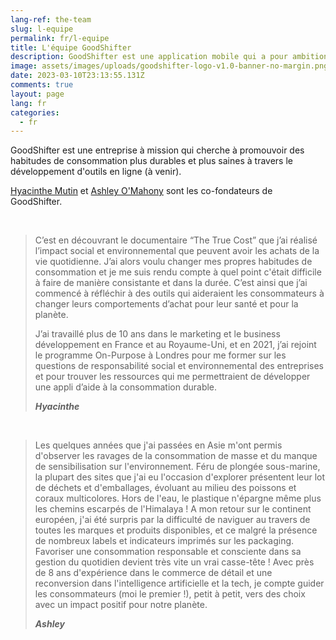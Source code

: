 ```yaml
---
lang-ref: the-team
slug: l-equipe
permalink: fr/l-equipe
title: L'équipe GoodShifter
description: GoodShifter est une application mobile qui a pour ambition de faciliter la gestion des courses alimentaires, d'hygiène et de maison. Elle vous accompagne pour mieux choisir vos produits et améliorer leur impact sur votre santé et sur l'environnement.
image: assets/images/uploads/goodshifter-logo-v1.0-banner-no-margin.png
date: 2023-03-10T23:13:55.131Z
comments: true
layout: page
lang: fr
categories:
  - fr
---
```

GoodShifter est une entreprise à mission qui cherche à promouvoir des habitudes de consommation plus durables et plus saines à travers le développement d'outils en ligne (à venir).

[Hyacinthe Mutin](https://www.linkedin.com/in/hyacinthemutin/) et [Ashley O'Mahony](https://www.linkedin.com/in/ashleyomahony/) sont les co-fondateurs de GoodShifter.  

<br>

> C’est en découvrant le documentaire “The True Cost” que j’ai réalisé l’impact social et environnemental que peuvent avoir les achats de la vie quotidienne. J’ai alors voulu changer mes propres habitudes de consommation et je me suis rendu compte à quel point c'était difficile à faire de manière consistante et dans la durée. C’est ainsi que j’ai commencé à réfléchir à des outils qui aideraient les consommateurs à changer leurs comportements d’achat pour leur santé et pour la planète.
>
> J’ai travaillé plus de 10 ans dans le marketing et le business développement en France et au Royaume-Uni, et en 2021, j’ai rejoint le programme On-Purpose à Londres pour me former sur les questions de responsabilité social et environnemental des entreprises et pour trouver les ressources qui me permettraient de développer une appli d’aide à la consommation durable.
>
> ***Hyacinthe***

<br>

> Les quelques années que j'ai passées en Asie m'ont permis d'observer les ravages de la consommation de masse et du manque de sensibilisation sur l'environnement. Féru de plongée sous-marine, la plupart des sites que j'ai eu l'occasion d'explorer présentent leur lot de déchets et d'emballages, évoluant au milieu des poissons et coraux multicolores. Hors de l'eau, le plastique n'épargne même plus les chemins escarpés de l'Himalaya !
> A mon retour sur le continent européen, j'ai été surpris par la difficulté de naviguer au travers de toutes les marques et produits disponibles, et ce malgré la présence de nombreux labels et indicateurs imprimés sur les packaging. Favoriser une consommation responsable et consciente dans sa gestion du quotidien devient très vite un vrai casse-tête !
> Avec près de 8 ans d'expérience dans le commerce de détail et une reconversion dans l'intelligence artificielle et la tech, je compte guider les consommateurs (moi le premier !), petit à petit, vers des choix avec un impact positif pour notre planète.
>
> ***Ashley***